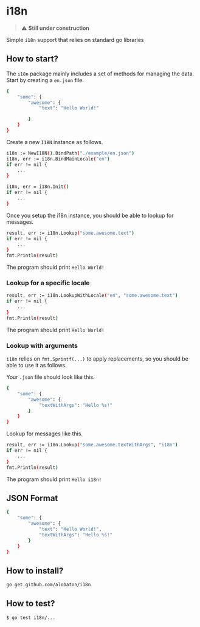 # i18n

> :warning: **Still under construction**

Simple `i18n` support that relies on standard go libraries

## How to start?

The `i18n` package mainly includes a set of methods for managing the data. Start by creating a `en.json` file.
```bash
{
    "some": {
        "awesome": {
            "text": "Hello World!"

        }
    }
}
```
Create a new `I18N` instance as follows.
```bash
i18n := NewI18N().BindPath("./example/en.json")
i18n, err := i18n.BindMainLocale("en")
if err != nil {
	...
}

i18n, err = i18n.Init()
if err != nil {
	...
}
```

Once you setup the i18n instance, you should be able to lookup for messages.
```bash
result, err := i18n.Lookup("some.awesome.text")
if err != nil {
    ...
}
fmt.Println(result)
```

The program should print `Hello World!`

### Lookup for a specific locale

```bash
result, err := i18n.LookupWithLocale("en", "some.awesome.text")
if err != nil {
    ...
}
fmt.Println(result)
```

The program should print `Hello World!`

### Lookup with arguments

`i18n` relies on `fmt.Sprintf(...)` to apply replacements, so you should be able to use it as follows.

Your `.json` file should look like this. 
```bash
{
    "some": {
        "awesome": {
            "textWithArgs": "Hello %s!"
        }
    }
}
```

Lookup for messages like this.
```bash
result, err := i18n.Lookup("some.awesome.textWithArgs", "i18n")
if err != nil {
    ...
}
fmt.Println(result)
```

The program should print `Hello i18n!`

## JSON Format

```bash
{
    "some": {
        "awesome": {
            "text": "Hello World!",
            "textWithArgs": "Hello %s!"
        }
    }
}
```

## How to install?

```bash
go get github.com/alobaton/i18n
```

## How to test?

```bash
$ go test i18n/...
```
